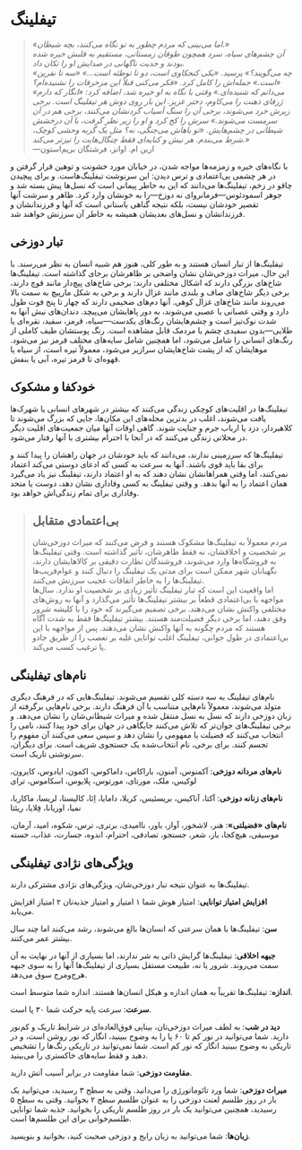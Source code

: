 # تیفلینگ
> *«اما می‌بینی که مردم چطور به تو نگاه می‌کنند، بچه شیطان.»*  
*آن چشم‌های سیاه، سرد همچون طوفان زمستانی، مستقیم به قلبش خیره شده بودند و جدیت ناگهانی در صدایش او را تکان داد.*  
*«چه می‌گویند؟» پرسید. «یکی کنجکاوی است، دو تا توطئه است...»*
*«سه تا نفرین است.» جمله‌اش را کامل کرد. «فکر می‌کنی قبلاً این مزخرفات را نشنیده‌ام؟»*  
*«می‌دانم که شنیده‌ای.» وقتی با نگاه به او خیره شد، اضافه کرد: «انگار که دارم ژرفای ذهنت را می‌کاوم، دختر عزیز. این بار روی دوش هر تیفلینگ است. برخی زیرش خرد می‌شوند، برخی آن را سنگ آسیاب گردنشان می‌کنند، برخی هم در آن سرمست می‌شوند.» سرش را کج کرد و او را زیر نظر گرفت، با آن درخشش شیطانی در چشم‌هایش. «تو باهاش می‌جنگی، نه؟ مثل یک گربه وحشی کوچک، شرط می‌بندم. هر نیش و کنایه‌ای فقط چنگال‌هایت را تیزتر می‌کند.»*  
—ارین ام. اوانز، فرشتگان بریم‌استون

با نگاه‌های خیره و زمزمه‌ها مواجه شدن، در خیابان مورد خشونت و توهین قرار گرفتن و در هر چشمی بی‌اعتمادی و ترس دیدن: این سرنوشت تیفلینگ‌هاست. و برای پیچیدن چاقو در زخم، تیفلینگ‌ها می‌دانند که این به خاطر پیمانی است که نسل‌ها پیش بسته شد و جوهر اسمودئوس—فرمانروای نه دوزخ—را به خونشان وارد کرد. ظاهر و سرشت آنها تقصیر خودشان نیست، بلکه نتیجه گناهی باستانی است که آنها و فرزندانشان و فرزندانشان و نسل‌های بعدیشان همیشه به خاطر آن سرزنش خواهند شد.

## تبار دوزخی
تیفلینگ‌ها از تبار انسان هستند و به طور کلی، هنوز هم شبیه انسان به نظر می‌رسند. با این حال، میراث دوزخی‌شان نشان واضحی بر ظاهرشان برجای گذاشته است. تیفلینگ‌ها شاخ‌های بزرگی دارند که اشکال مختلفی دارند: برخی شاخ‌های پیچ‌دار مانند قوچ دارند، برخی دیگر شاخ‌های صاف و بلندی مانند غزال دارند و برخی به شکل مارپیچ به سمت بالا می‌روند مانند شاخ‌های غزال کوهی. آنها دم‌های ضخیمی دارند که چهار تا پنج فوت طول دارد و وقتی عصبانی یا عصبی می‌شوند، به دور پاهایشان می‌پیچد. دندان‌های نیش آنها به شدت نوک‌تیز است و چشم‌هایشان رنگ‌های یکدست—سیاه، قرمز، سفید، نقره‌ای یا طلایی—بدون سفیدی چشم یا مردمک قابل مشاهده است. رنگ پوستشان طیف کاملی از رنگ‌های انسانی را شامل می‌شود، اما همچنین شامل سایه‌های مختلف قرمز نیز می‌شود. موهایشان که از پشت شاخ‌هایشان سرازیر می‌شود، معمولاً تیره است، از سیاه یا قهوه‌ای تا قرمز تیره، آبی یا بنفش.

## خودکفا و مشکوک
تیفلینگ‌ها در اقلیت‌های کوچکی زندگی می‌کنند که بیشتر در شهرهای انسانی یا شهرک‌ها یافت می‌شوند، اغلب در بدترین محله‌های این مکان‌ها، جایی که بزرگ می‌شوند تا کلاهبردار، دزد یا ارباب جرم و جنایت شوند. گاهی اوقات آنها میان جمعیت‌های اقلیت دیگر در محلاتی زندگی می‌کنند که در آنجا با احترام بیشتری با آنها رفتار می‌شود.

تیفلینگ‌ها که سرزمینی ندارند، می‌دانند که باید خودشان در جهان راهشان را پیدا کنند و برای بقا باید قوی باشند. آنها به سرعت به کسی که ادعای دوستی می‌کند اعتماد نمی‌کنند، اما وقتی همراهانشان نشان دهند که به او اعتماد دارند، تیفلینگ نیز یاد می‌گیرد همان اعتماد را به آنها بدهد. و وقتی تیفلینگ به کسی وفاداری نشان دهد، دوست یا متحد وفاداری برای تمام زندگی‌اش خواهد بود.

> ## بی‌اعتمادی متقابل
> مردم معمولاً به تیفلینگ‌ها مشکوک هستند و فرض می‌کنند که میراث دوزخی‌شان بر شخصیت و اخلاقشان، نه فقط ظاهرشان، تأثیر گذاشته است. وقتی تیفلینگ‌ها به فروشگاه‌ها وارد می‌شوند، فروشندگان نظارت دقیقی بر کالاهایشان دارند، نگهبانان شهر ممکن است برای مدتی یک تیفلینگ را دنبال کنند و عوام‌فریب‌ها تیفلینگ‌ها را به خاطر اتفاقات عجیب سرزنش می‌کنند.  
اما واقعیت این است که تبار تیفلینگ تأثیر زیادی بر شخصیت او ندارد. سال‌ها مواجهه با بی‌اعتمادی قطعاً بر بیشتر تیفلینگ‌ها تأثیر می‌گذارد و آنها به روش‌های مختلفی واکنش نشان می‌دهند. برخی تصمیم می‌گیرند که خود را با کلیشه شرور وفق دهند، اما برخی دیگر فضیلت‌مند هستند. بیشتر تیفلینگ‌ها فقط به شدت آگاه هستند که مردم چگونه به آنها واکنش نشان می‌دهند. پس از مواجهه با این بی‌اعتمادی در طول جوانی، تیفلینگ اغلب توانایی غلبه بر تعصب را از طریق جادو یا ترغیب کسب می‌کند.

## نام‌های تیفلینگی
نام‌های تیفلینگ به سه دسته کلی تقسیم می‌شوند. تیفلینگ‌هایی که در فرهنگ دیگری متولد می‌شوند، معمولاً نام‌هایی متناسب با آن فرهنگ دارند. برخی نام‌هایی برگرفته از زبان دوزخی دارند که نسل به نسل منتقل شده و میراث شیطانی‌شان را نشان می‌دهد. و برخی تیفلینگ‌های جوان‌تر که تلاش می‌کنند جایگاهی در جهان برای خود پیدا کنند، نامی را انتخاب می‌کنند که فضیلت یا مفهومی را نشان دهد و سپس سعی می‌کنند آن مفهوم را تجسم کنند. برای برخی، نام انتخاب‌شده یک جستجوی شریف است. برای دیگران، سرنوشتی تاریک است.

**نام‌های مردانه دوزخی**: آکمنوس، آمنون، باراکاس، داماکوس، اکمون، ایادوس، کایرون، لوکیس، ملک، مورتای، مورتوس، پلایوس، اسکاموس، ترای

**نام‌های زنانه دوزخی**: آکتا، آناکیس، بریسئیس، کریلا، دامایا، اِئا، کالیستا، لریسا، ماکاریا، نمیا، اوریانا، فِلایا، ریئتا

**نام‌های «فضیلتی»**: هنر، لاشخور، آواز، باور، ناامیدی، برتری، ترس، شکوه، امید، آرمان، موسیقی، هیچ‌کجا، باز، شعر، جستجو، تصادفی، احترام، اندوه، جسارت، عذاب، خسته

## ویژگی‌های نژادی تیفلینگی
تیفلینگ‌ها به عنوان نتیجه تبار دوزخی‌شان، ویژگی‌های نژادی مشترکی دارند.

**افزایش امتیاز توانایی**: امتیاز هوش شما ۱ امتیاز و امتیاز جذبه‌تان ۲ امتیاز افزایش می‌یابد.

**سن**: تیفلینگ‌ها با همان سرعتی که انسان‌ها بالغ می‌شوند، رشد می‌کنند اما چند سال بیشتر عمر می‌کنند.

**جبهه اخلاقی**: تیفلینگ‌ها گرایش ذاتی به شر ندارند، اما بسیاری از آنها در نهایت به آن سمت می‌روند. شرور یا نه، طبیعت مستقل بسیاری از تیفلینگ‌ها آنها را به سوی جبهه هرج‌ومرج سوق می‌دهد.

**اندازه**: تیفلینگ‌ها تقریباً به همان اندازه و هیکل انسان‌ها هستند. اندازه شما متوسط است.

**سرعت**: سرعت پایه حرکت شما ۳۰ پا است.

**دید در شب**: به لطف میراث دوزخی‌تان، بینایی فوق‌العاده‌ای در شرایط تاریک و کم‌نور دارید. شما می‌توانید در نور کم تا ۶۰ پا را به وضوح ببینید، انگار که نور روشن است، و در تاریکی به وضوح ببینید انگار که نور کم است. شما نمی‌توانید در تاریکی رنگ‌ها را تشخیص دهید و فقط سایه‌های خاکستری را می‌بینید.

**مقاومت دوزخی**: شما مقاومت در برابر آسیب آتش دارید.

**میراث دوزخی**: شما ورد تائوماتورژی را می‌دانید. وقتی به سطح ۳ رسیدید، می‌توانید یک بار در روز طلسم لعنت دوزخی را به عنوان طلسم سطح ۲ بخوانید. وقتی به سطح ۵ رسیدید، همچنین می‌توانید یک بار در روز طلسم تاریکی را بخوانید. جذبه شما توانایی طلسم‌خوانی برای این طلسم‌ها است.

**زبان‌ها**: شما می‌توانید به زبان رایج و دوزخی صحبت کنید، بخوانید و بنویسید.